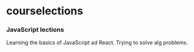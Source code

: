 # courselections
<p> <h3>JavaScript lections </h3></p>
<p> Learning the basics of JavaScript ad React. Trying to solve alg problems. </p>

